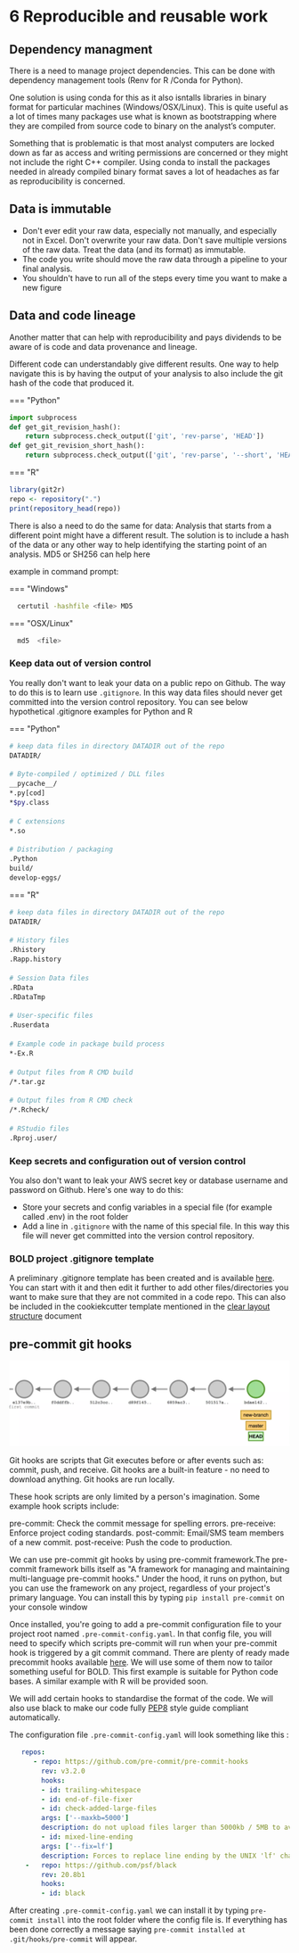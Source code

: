 # 6 Reproducible and reusable work



## Dependency managment

There is a need to manage project dependencies. This can be done with dependency management tools (Renv for R /Conda for Python).

One solution is using conda for this as it also isntalls libraries in binary format for particular machines (Windows/OSX/Linux).
This is quite useful as a lot of times many packages use what is known as bootstrapping where they are compiled from source code 
to binary on the analyst’s computer. 

Something that is problematic is that most analyst computers are locked down as far as access and writing permissions 
are concerned or they might not include the right C++ compiler. Using conda to install the packages 
needed in already compiled binary format saves a lot of headaches as far as reproducibility is concerned.


## Data is immutable

- Don't ever edit your raw data, especially not manually, and especially not in Excel. Don't overwrite your raw data. Don't save multiple versions of the raw data. Treat the data (and its format) as immutable. 
- The code you write should move the raw data through a pipeline to your final analysis. 
- You shouldn't have to run all of the steps every time you want to make a new figure 



## Data and code lineage

Another matter that can help with reproducibility and pays dividends to be aware of is code and data provenance and lineage. 

Different code can understandably give different results. One way to help navigate this is by having 
the output of your analysis to also include the git hash of the code that produced it.

=== "Python"
```py 
import subprocess
def get_git_revision_hash():
    return subprocess.check_output(['git', 'rev-parse', 'HEAD'])
def get_git_revision_short_hash():
    return subprocess.check_output(['git', 'rev-parse', '--short', 'HEAD'])
```
  
=== "R"
```r 
library(git2r)
repo <- repository(".")
print(repository_head(repo))
```

  
There is also a need to do the same for data: Analysis that starts from a different point might have a different result. 
The solution is to include a hash of the data or any other way to help identifying the starting point of an analysis. 
MD5 or SH256 can help here
  
example in command prompt:  
  

=== "Windows"
```bash 
  certutil -hashfile <file> MD5
```
  
=== "OSX/Linux"
```bash 
  md5  <file> 
```

  
### Keep data out of version control

You really don't want to leak your data on a public repo on Github. The way to do this is to learn use `.gitignore`. 
In this way data files should never get committed into the version control repository. 
You can see below hypothetical .gitignore examples for Python and R

=== "Python"

``` bash
# keep data files in directory DATADIR out of the repo
DATADIR/  

# Byte-compiled / optimized / DLL files
__pycache__/
*.py[cod]
*$py.class

# C extensions
*.so

# Distribution / packaging
.Python
build/
develop-eggs/
```

=== "R"

``` bash
# keep data files in directory DATADIR out of the repo
DATADIR/
  
# History files
.Rhistory
.Rapp.history

# Session Data files
.RData
.RDataTmp

# User-specific files
.Ruserdata

# Example code in package build process
*-Ex.R

# Output files from R CMD build
/*.tar.gz

# Output files from R CMD check
/*.Rcheck/

# RStudio files
.Rproj.user/

```

### Keep secrets and configuration out of version control

You also don't want to leak your AWS secret key or database username and password on Github.  Here's one way to do this:

- Store your secrets and config variables in a special file (for example called .env) in the root folder
- Add a line in `.gitignore` with the name of this special file. In this way this file will never get committed into the version control repository. 

### BOLD project .gitignore template

A preliminary .gitignore template has been created and is available [here](../files/agitignore.txt).
You can start with it and then edit it further to add other files/directories you want to make sure
that they are not commited in a code repo. This can also be included in the cookiekcutter template mentioned in the
[clear layout structure](3_clear_layout_structure.md) document

## pre-commit git hooks

![](img/gitcommits.png)

Git hooks are scripts that Git executes before or after events such as: commit, push, and receive. Git hooks are a built-in feature - no need to download anything. Git hooks are run locally.

These hook scripts are only limited by a person's imagination. Some example hook scripts include:

pre-commit: Check the commit message for spelling errors.
pre-receive: Enforce project coding standards.
post-commit: Email/SMS team members of a new commit.
post-receive: Push the code to production.

We can use pre-commit git hooks by using pre-commit framework.The pre-commit framework bills itself 
as "A framework for managing and maintaining multi-language pre-commit hooks." Under the hood, it runs on python, 
but you can use the framework on any project, regardless of your project's primary language. You can install this by
typing `pip install pre-commit` on your console window


Once installed, you're going to add a pre-commit configuration file to your project root named `.pre-commit-config.yaml`. In that config file, you will need to specify which scripts pre-commit will run when your pre-commit hook is triggered by a git commit command.
There are plenty of ready made precommit hooks available [here](https://pre-commit.com/hooks.html). We will use some of them now
to tailor something useful for BOLD. This first example is suitable for Python code bases. A similar example with R will be provided soon.

We will add certain hooks to standardise the format of the code. We will also use black to make our code fully [PEP8](https://peps.python.org/pep-0008/) style guide compliant automatically.

The configuration file `.pre-commit-config.yaml` will look something like this :

```yaml 
   repos:
      - repo: https://github.com/pre-commit/pre-commit-hooks
        rev: v3.2.0
        hooks:
        - id: trailing-whitespace
        - id: end-of-file-fixer
        - id: check-added-large-files
        args: ['--maxkb=5000']
        description: do not upload files larger than 5000kb / 5MB to avoid data being uploaded
        - id: mixed-line-ending
        args: ['--fix=lf']
        description: Forces to replace line ending by the UNIX 'lf' character.
    -   repo: https://github.com/psf/black
        rev: 20.8b1
        hooks:
        - id: black
```

After creating `.pre-commit-config.yaml`  we can install it by typing  `pre-commit install` into the root folder where the config file is.
If everything has been done correctly a message saying `pre-commit installed at .git/hooks/pre-commit` will appear.
